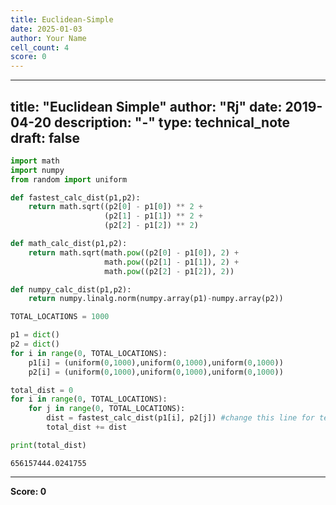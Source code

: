 ```yaml
---
title: Euclidean-Simple
date: 2025-01-03
author: Your Name
cell_count: 4
score: 0
---
```


---
title: "Euclidean Simple"
author: "Rj"
date: 2019-04-20
description: "-"
type: technical_note
draft: false
---

```python
import math
import numpy
from random import uniform
```


```python
def fastest_calc_dist(p1,p2):
    return math.sqrt((p2[0] - p1[0]) ** 2 +
                     (p2[1] - p1[1]) ** 2 +
                     (p2[2] - p1[2]) ** 2)    

def math_calc_dist(p1,p2):
    return math.sqrt(math.pow((p2[0] - p1[0]), 2) +
                     math.pow((p2[1] - p1[1]), 2) +
                     math.pow((p2[2] - p1[2]), 2))

def numpy_calc_dist(p1,p2):
    return numpy.linalg.norm(numpy.array(p1)-numpy.array(p2))
```


```python
TOTAL_LOCATIONS = 1000

p1 = dict()
p2 = dict()
for i in range(0, TOTAL_LOCATIONS):
    p1[i] = (uniform(0,1000),uniform(0,1000),uniform(0,1000))
    p2[i] = (uniform(0,1000),uniform(0,1000),uniform(0,1000)) 

total_dist = 0
for i in range(0, TOTAL_LOCATIONS):
    for j in range(0, TOTAL_LOCATIONS):
        dist = fastest_calc_dist(p1[i], p2[j]) #change this line for testing
        total_dist += dist

print(total_dist)
```

    656157444.0241755



---
**Score: 0**